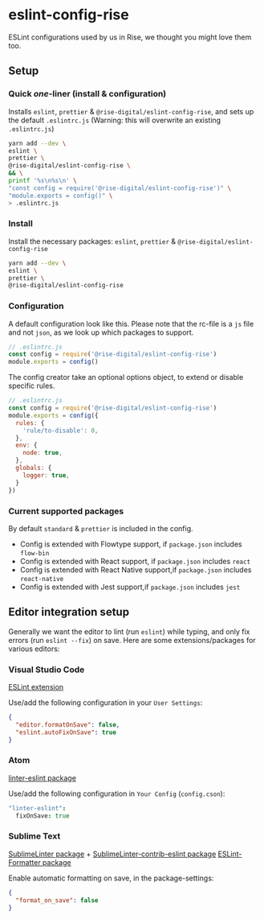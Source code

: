 # eslint-config-rise
ESLint configurations used by us in Rise, we thought you might love them too.

## Setup

### Quick *one*-liner (install & configuration)

Installs `eslint`, `prettier` & `@rise-digital/eslint-config-rise`,
and sets up the default `.eslintrc.js`
(Warning: this will overwrite an existing `.eslintrc.js`)

```sh
yarn add --dev \
eslint \
prettier \
@rise-digital/eslint-config-rise \
&& \
printf '%s\n%s\n' \
"const config = require('@rise-digital/eslint-config-rise')" \
"module.exports = config()" \
> .eslintrc.js
```

### Install

Install the necessary packages: `eslint`, `prettier` & `@rise-digital/eslint-config-rise`

```sh
yarn add --dev \
eslint \
prettier \
@rise-digital/eslint-config-rise
```

### Configuration

A default configuration look like this.
Please note that the rc-file is a `js` file and not `json`, as we look up which packages to support.

```js
// .eslintrc.js
const config = require('@rise-digital/eslint-config-rise')
module.exports = config()
```

The config creator take an optional options object, to extend or disable specific rules.

```js
// .eslintrc.js
const config = require('@rise-digital/eslint-config-rise')
module.exports = config({
  rules: {
    'rule/to-disable': 0,
  },
  env: {
    node: true,
  },
  globals: {
    logger: true,
  }
})
```

### Current supported packages

By default `standard` & `prettier` is included in the config.

* Config is extended with Flowtype support, if `package.json` includes `flow-bin`
* Config is extended with React support, if `package.json` includes `react`
* Config is extended with React Native support,if `package.json` includes `react-native`
* Config is extended with Jest support,if `package.json` includes `jest`


## Editor integration setup

Generally we want the editor to lint (run `eslint`) while typing, and only fix errors (run `eslint --fix`) on save.
Here are some extensions/packages for various editors:

### Visual Studio Code

[ESLint extension](https://marketplace.visualstudio.com/items?itemName=dbaeumer.vscode-eslint)

Use/add the following configuration in your `User Settings`:

```json
{
  "editor.formatOnSave": false,
  "eslint.autoFixOnSave": true
}
```

### Atom

[linter-eslint package](https://atom.io/packages/linter-eslint)

Use/add the following configuration in `Your Config` (`config.cson`):

```cson
"linter-eslint":
  fixOnSave: true
```

### Sublime Text

[Sublime​Linter package](https://packagecontrol.io/packages/SublimeLinter) + [Sublime​Linter-contrib-eslint package](https://packagecontrol.io/packages/SublimeLinter-contrib-eslint)
[ESLint-Formatter package](https://packagecontrol.io/packages/ESLint-Formatter)

Enable automatic formatting on save, in the package-settings:

```json
{
  "format_on_save": false
}
```
